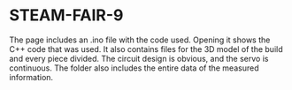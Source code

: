 # STEAM-FAIR-9
The page includes an .ino file with the code used. Opening it shows the C++ code that was used. It also contains files for the 3D model of the build and every piece divided. The circuit design is obvious, and the servo is continuous. The folder also includes the entire data of the measured information.
